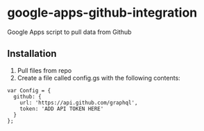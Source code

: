 # google-apps-github-integration
Google Apps script to pull data from Github

## Installation ##
1. Pull files from repo
1. Create a file called config.gs with the following contents:

```
var Config = {
  github: {
    url: 'https://api.github.com/graphql',
    token: 'ADD API TOKEN HERE'
  }
};
```

